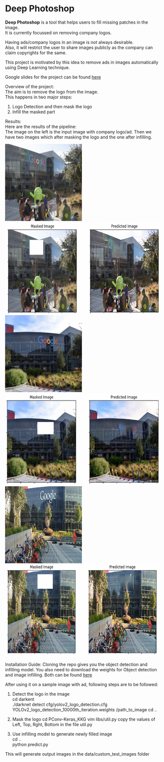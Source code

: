 # Deep Photoshop 
<b>Deep Photoshop</b> is a tool that helps users to fill missing patches in the image.    
It is currently focussed on removing company logos.

Having ads/company logos in an image is not always desirable.   
Also, it will restrict the user to share images publicly as the company can claim copyrights for the same.   

This project is motivated by this idea to remove ads in images automatically using Deep Learning technique.   

Google slides for the project can be found [here](https://docs.google.com/presentation/d/1sWU5M_oBRgBjet9fjsCapiLf3tbw1_htFnHM6wIR26U/edit?usp=sharing)

Overview of the project:   
The aim is to remove the logo from the image.   
This happens in two major steps:     
   1. Logo Detection and then mask the logo
   2. Infill the masked part    

    
Results:    
Here are the results of the pipeline:    
The image on the left is the input image with company logo/ad. Then we have two images which after masking the logo and the one after infilling.    

<img src='images/1.jpg' width='250' height='250'/> <img src='images/1_op.png' width='600' height='300'/> 
<img src='images/3.jpg' width='250' height='250'/> <img src='images/3_op.png' width='600' height='300'/>
<img src='images/4.jpg' width='250' height='250'/> <img src='images/4_op.png' width='600' height='300'/>

Installation Guide:
Cloning the repo gives you the object detection and infilling model.
You also need to download the weights for Object detection and image infilling.
Both can be found [here](https://drive.google.com/drive/folders/1r7PEIqbsgZBY42kW_yIpm8Jk1hbQ8POr?usp=sharing)

After using it on a sample image with ad, following steps are to be followed:
1. Detect the logo in the image       
   cd darkent    
   ./darknet detect cfg/yolov2_logo_detection.cfg YOLOv2_logo_detection_10000th_iteration.weights /path_to_image
   cd ..       
   
2. Mask the logo
   cd PConv-Keras_KKG
   vim libs/util.py
   copy the values of Left, Top, Rght, Bottom in the file util.py     
3. Use infilling model to generate newly filled image   
   cd ..   
   python predict.py   
     
This will generate output images in the data/custom_test_images folder   
